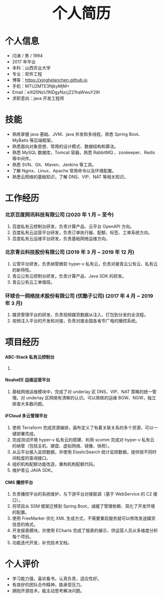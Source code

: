 # <center><font size=7>个人简历</font></center>

# 个人信息

* 闫涛 / 男 / 1994
* 2017 年毕业
* 本科：山西农业大学
* 专业：软件工程
* 博客：https://xinghelanchen.github.io
* 手机：MTU2MTE3NjkyMjM=
* Email：eXQ5NzU1NDgyNzcjZ21haWwuY29t
* 求职意向：java 开发工程师



# 技能

* 熟练掌握 java 基础、JVM、java 并发和多线程，熟悉 Spring Boot、MyBatis 等后端框架。
* 熟悉面向对象思想、常用的设计模式、数据结构和算法。
* 熟悉 MySQL 数据库，Tomcat 容器，熟悉 RabbitMQ 、zookeeper、Redis 等中间件。
* 熟悉 SVN、Git、Maven、Jenkins 等工具。
* 了解 Nginx、Linux、Apache 常用命令以及环境配置。
* 熟悉云网络的基础知识，了解 DNS、VIP、NAT 等相关知识。


# 工作经历

### 北京百度网讯科技有限公司 (2020 年 1 月 ~ 至今)

1. 百度私有云控制台研发，负责计算产品、云平台 OpenAPI 方向。
2. 百度私有云运营平台研发，负责订单执行器、配额、标签、工单系统方向。
3. 百度私有云运维平台研发，负责基础网络运维方向。


### 北京青云科技股份有限公司 (2019 年 3 月 ~ 2019 年 12 月)

1. 云管平台研发，负责纳管微软 hyper-v 私有云，负责对接青云公有云、私有云的新特性。
2. 青云公有云控制台研发，负责计算产品、Java SDK 的研发。
3. 青云公有云工单值班。


### 环球合一网络技术股份有限公司 (优酷子公司) (2017 年 4 月 ~ 2019 年 3 月)

1. 媒资管理平台的研发，负责视频媒资数据从注入、打包到分发的全流程。
2. 视频注入平台的开发和对接，负责对接全国各省市广电的播控系统。



# 项目经历

#### ABC-Stack 私有云控制台

1. 


#### NoaheEE 运维运营平台

1. 基础网络运维模块中，完成了对 underlay 区 DNS、VIP、NAT 策略的统一管理。对 underlay 区网络有清晰的认识。可以熟练的运维 BGW、NGW，独立排查大多数问题。


#### iFCloud 多云管理平台

1. 使用 Terraform 完成资源编排，画布定义了有着关联关系的多个资源，可以一键部署完成。
2. 完成测试环境 hyper-v 私有云的搭建、利用 scvmm 完成对 hyper-v 私有云的纳管（包括主机、硬盘、虚拟网络、镜像、快照）。
3. 从云平台接入监控数据，并使用 ElasticSearch 统计监控数据，提供按不同时间粒度的查询接口。
4. 组织机构配额功能改造，重构机构配额代码。
5. 维护青云 JAVA SDK。


#### CMS 播控平台

1. 负责播控平台的系统维护，与下游平台对接联调（基于 WebService 的 C2 接口）。
2. 将项目从 SSM 框架迁移到 Spring Boot，减缓了管理依赖、简化了开发环境的配置。
3. 使用 FreeMarker 优化 XML 生成方式，不需要重启服务就可以修改发送媒资信息的格式。
5. 开发报表模块，并使用 ECharts 完成了报表的展示，供运营人员从多维度分析每个项目。
6. 功能迭代开发，补充技术文档。


# 个人评价

* 学习能力强，喜欢看书，认真负责，适应性好。
* 有良好的团队合作精神，能承受压力。
* 拥抱开源技术，能主动思考解决问题。
